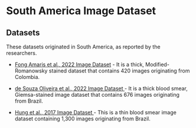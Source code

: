 # South America Image Dataset

## Datasets
These datasets originated in South America, as reported by the researchers.
+ [Fong Amaris et al., 2022 Image Dataset](https://itunuisewon.github.io/Malaria_Blood_Film_Images/All_Datasets/Fong_Amaris_et_al.,_2022_Dataset.html) - It is a thick, Modified-Romanowsky stained dataset that contains 420 images originating from Colombia.

+ [de Souza Oliveira et al., 2022 Image Dataset ](https://itunuisewon.github.io/Malaria_Blood_Film_Images/All_Datasets/de_Souza_Oliveira_et_al.,_2022_Dataset.html) - It is a thick blood smear, Giemsa-stained image dataset that contains 676 images originating from Brazil.

+ [Hung et al., 2017 Image Dataset ](https://itunuisewon.github.io/Malaria_Blood_Film_Images/All_Datasets/Hung_et_al.,_2017_Dataset.html) - This is a thin blood smear image dataset containing 1,300 images originating from Brazil.
